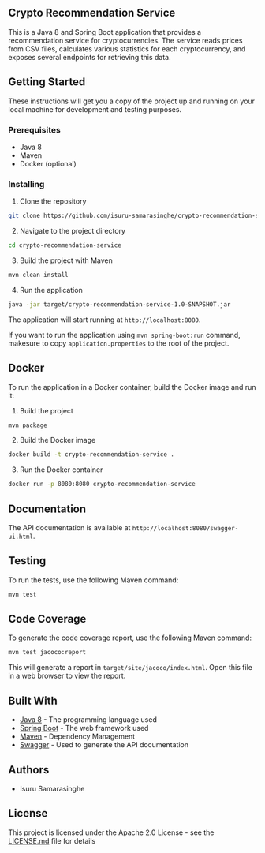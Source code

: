 ## Crypto Recommendation Service

This is a Java 8 and Spring Boot application that provides a recommendation service for cryptocurrencies. The service reads prices from CSV files, calculates various statistics for each cryptocurrency, and exposes several endpoints for retrieving this data.

## Getting Started

These instructions will get you a copy of the project up and running on your local machine for development and testing purposes.

### Prerequisites

- Java 8
- Maven
- Docker (optional)

### Installing

1. Clone the repository
```bash
git clone https://github.com/isuru-samarasinghe/crypto-recommendation-service.git
```

2. Navigate to the project directory
```bash
cd crypto-recommendation-service
```

3. Build the project with Maven
```bash
mvn clean install
```

4. Run the application
```bash
java -jar target/crypto-recommendation-service-1.0-SNAPSHOT.jar
```

The application will start running at `http://localhost:8080`.

If you want to run the application using `mvn spring-boot:run` command, makesure to copy `application.properties` to the root of the project.

## Docker

To run the application in a Docker container, build the Docker image and run it:

1. Build the project
```bash
mvn package
```

2. Build the Docker image
```bash
docker build -t crypto-recommendation-service .
```

3. Run the Docker container
```bash
docker run -p 8080:8080 crypto-recommendation-service
```

## Documentation

The API documentation is available at `http://localhost:8080/swagger-ui.html`.


## Testing

To run the tests, use the following Maven command:

```bash
mvn test
```


## Code Coverage

To generate the code coverage report, use the following Maven command:

```bash
mvn test jacoco:report
```

This will generate a report in `target/site/jacoco/index.html`. Open this file in a web browser to view the report.


## Built With

- [Java 8](https://www.oracle.com/java/technologies/javase/javase-jdk8-downloads.html) - The programming language used
- [Spring Boot](https://spring.io/projects/spring-boot) - The web framework used
- [Maven](https://maven.apache.org/) - Dependency Management
- [Swagger](https://swagger.io/) - Used to generate the API documentation

## Authors

- Isuru Samarasinghe

## License

This project is licensed under the Apache 2.0 License - see the [LICENSE.md](LICENSE.md) file for details